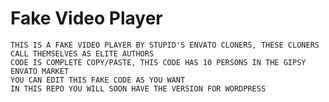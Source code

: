 # Fake Video Player

    THIS IS A FAKE VIDEO PLAYER BY STUPID'S ENVATO CLONERS, THESE CLONERS CALL THEMSELVES AS ELITE AUTHORS
    CODE IS COMPLETE COPY/PASTE, THIS CODE HAS 10 PERSONS IN THE GIPSY ENVATO MARKET
    YOU CAN EDIT THIS FAKE CODE AS YOU WANT
    IN THIS REPO YOU WILL SOON HAVE THE VERSION FOR WORDPRESS
